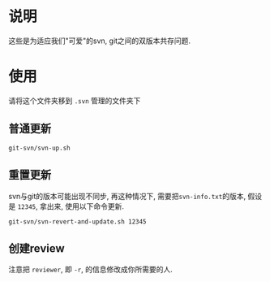 # 说明

这些是为适应我们"可爱"的svn, git之间的双版本共存问题.

# 使用

请将这个文件夹移到 `.svn` 管理的文件夹下

## 普通更新

```
git-svn/svn-up.sh
```

## 重置更新

svn与git的版本可能出现不同步, 再这种情况下, 需要把`svn-info.txt`的版本, 假设是 `12345`, 拿出来, 使用以下命令更新.

```
git-svn/svn-revert-and-update.sh 12345
```

## 创建review

注意把 `reviewer`, 即 `-r`, 的信息修改成你所需要的人.
